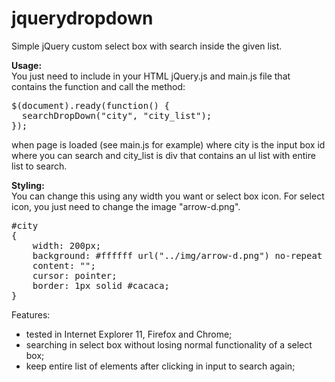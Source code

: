# jquerydropdown
Simple jQuery custom select box with search inside the given list.

<b>Usage:</b><br/>
You just need to include in your HTML jQuery.js and main.js file that contains the function and call the method:
<pre>
$(document).ready(function() {
  searchDropDown("city", "city_list");
});
</pre>
when page is loaded (see main.js for example) where city is the input box id where you can search and city_list is div that contains an ul list with entire list to search.

<b>Styling:</b><br/>
You can change this using any width you want or select box icon. For select icon, you just need to change the image "arrow-d.png". 
<pre>
#city
{
	width: 200px;
	background: #ffffff url("../img/arrow-d.png") no-repeat scroll right center;
	content: "";
	cursor: pointer;
	border: 1px solid #cacaca;
}
</pre>

Features:
- tested in Internet Explorer 11, Firefox and Chrome;
- searching in select box without losing normal functionality of a select box;
- keep entire list of elements after clicking in input to search again;
